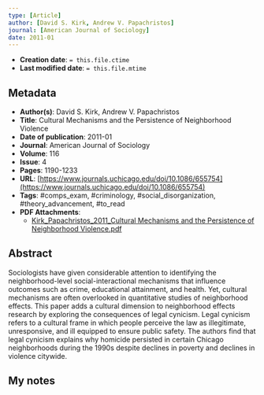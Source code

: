 ```yaml
---
type: [Article]
author: [David S. Kirk, Andrew V. Papachristos]
journal: [American Journal of Sociology]
date: 2011-01
---
```


* **Creation date**: `= this.file.ctime`
* **Last modified date**: `= this.file.mtime`

## Metadata

* **Author(s)**: David S. Kirk, Andrew V. Papachristos
* **Title**: Cultural Mechanisms and the Persistence of Neighborhood Violence
* **Date of publication**: 2011-01
* **Journal**: American Journal of Sociology
* **Volume**: 116
* **Issue**: 4
* **Pages**: 1190-1233
* **URL**: [https://www.journals.uchicago.edu/doi/10.1086/655754](https://www.journals.uchicago.edu/doi/10.1086/655754)
* **Tags**: #comps_exam, #criminology, #social_disorganization, #theory_advancement, #to_read
* **PDF Attachments**:
  * [Kirk_Papachristos_2011_Cultural Mechanisms and the Persistence of Neighborhood Violence.pdf](zotero://open-pdf/library/items/H64TEF87)

## Abstract

Sociologists have given considerable attention to identifying the neighborhood-level social-interactional mechanisms that influence outcomes such as crime, educational attainment, and health. Yet, cultural mechanisms are often overlooked in quantitative studies of neighborhood effects. This paper adds a cultural dimension to neighborhood effects research by exploring the consequences of legal cynicism. Legal cynicism refers to a cultural frame in which people perceive the law as illegitimate, unresponsive, and ill equipped to ensure public safety. The authors find that legal cynicism explains why homicide persisted in certain Chicago neighborhoods during the 1990s despite declines in poverty and declines in violence citywide.

## My notes

